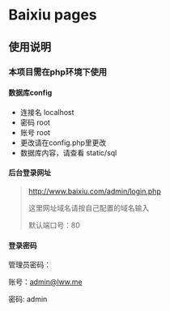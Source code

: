 # Baixiu pages

## 使用说明

### **本项目需在php环境下使用**

#### 数据库config

- 连接名 localhost
- 密码 root
- 账号 root
- 更改请在config.php里更改
- 数据库内容，请查看  static/sql



#### 后台登录网址

> http://www.baixiu.com/admin/login.php
>
> 这里网址域名请按自己配置的域名输入
>
> 默认端口号：80



#### 登录密码

管理员密码：

账号：admin@lww.me

密码:   admin
